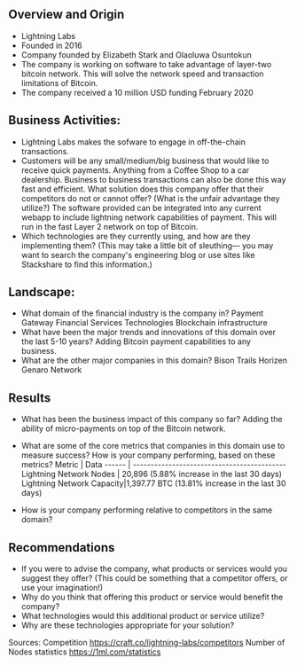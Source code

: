 ## Overview and Origin
* Lightning Labs
* Founded in 2016
* Company founded by Elizabeth Stark and Olaoluwa Osuntokun
* The company is working on software to take advantage of layer-two bitcoin network. This will solve the network speed and transaction limitations of Bitcoin.
* The company received a 10 million USD funding February 2020
## Business Activities:
* Lightning Labs makes the sofware to engage in off-the-chain transactions.
* Customers will be any small/medium/big business that would like to receive quick payments. Anything from a Coffee Shop to a car dealership. Business to business transactions can also be done this way fast and efficient.
What solution does this company offer that their competitors do not or cannot offer? (What is the unfair advantage they utilize?)
The software provided can be integrated into any current webapp to include lightning network capabilities of payment. This will run in the fast Layer 2 network on top of Bitcoin.
* Which technologies are they currently using, and how are they implementing them? (This may take a little bit of sleuthing–– you may want to search the company's engineering blog or use sites like Stackshare to find this information.)
## Landscape:
* What domain of the financial industry is the company in?
Payment Gateway
Financial Services Technologies
Blockchain infrastructure
* What have been the major trends and innovations of this domain over the last 5-10 years?
Adding Bitcoin payment capabilities to any business.
* What are the other major companies in this domain?
Bison Trails
Horizen
Genaro Network
## Results
* What has been the business impact of this company so far?
Adding the ability of micro-payments on top of the Bitcoin network.
* What are some of the core metrics that companies in this domain use to measure success? How is your company performing, based on these metrics?
Metric | Data
------ | -------------------------------------------
Lightning Network Nodes   | 20,896 (5.88% increase in the last 30 days)
Lightning Network Capacity|1,397.77 BTC (13.81% increase in the last 30 days)

* How is your company performing relative to competitors in the same domain?
## Recommendations
* If you were to advise the company, what products or services would you suggest they offer? (This could be something that a competitor offers, or use your imagination!)
* Why do you think that offering this product or service would benefit the company?
* What technologies would this additional product or service utilize?
* Why are these technologies appropriate for your solution?

Sources:
Competition
https://craft.co/lightning-labs/competitors
Number of Nodes statistics
https://1ml.com/statistics

